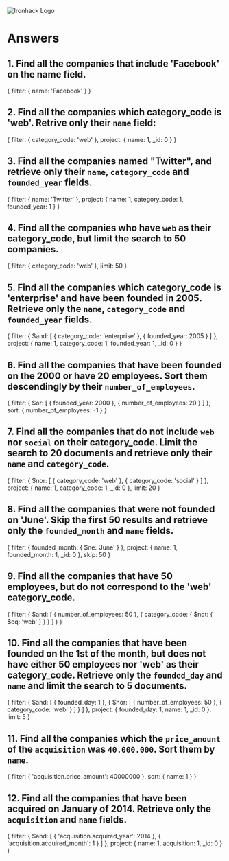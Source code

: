 ![Ironhack Logo](https://i.imgur.com/1QgrNNw.png)

# Answers

## 1. Find all the companies that include 'Facebook' on the **name** field.

{
 filter: {
  name: 'Facebook'
 }
}
 
## 2. Find all the companies which **category_code** is 'web'. Retrive only their `name` field:

{
 filter: {
  category_code: 'web'
 },
 project: {
  name: 1,
  _id: 0
 }
}

## 3. Find all the companies named "Twitter", and retrieve only their `name`, `category_code` and `founded_year` fields.

{
 filter: {
  name: 'Twitter'
 },
 project: {
  name: 1,
  category_code: 1,
  founded_year: 1
 }
}

## 4. Find all the companies who have `web` as their **category_code**, but limit the search to 50 companies.

{
 filter: {
  category_code: 'web'
 },
 limit: 50
}

## 5. Find all the companies which **category_code** is 'enterprise' and have been founded in 2005. Retrieve only the `name`, `category_code` and `founded_year` fields.

{
 filter: {
  $and: [
   {
    category_code: 'enterprise'
   },
   {
    founded_year: 2005
   }
  ]
 },
 project: {
  name: 1,
  category_code: 1,
  founded_year: 1,
  _id: 0
 }
}

## 6. Find all the companies that have been **founded** on the 2000 or have 20 **employees**. Sort them descendingly by their `number_of_employees`.

{
 filter: {
  $or: [
   {
    founded_year: 2000
   },
   {
    number_of_employees: 20
   }
  ]
 },
 sort: {
  number_of_employees: -1
 }
}

## 7. Find all the companies that do not include `web` nor `social` on their **category_code**. Limit the search to 20 documents and retrieve only their `name` and `category_code`.

{
 filter: {
  $nor: [
   {
    category_code: 'web'
   },
   {
    category_code: 'social'
   }
  ]
 },
 project: {
  name: 1,
  category_code: 1,
  _id: 0
 },
 limit: 20
}

## 8. Find all the companies that were not **founded** on 'June'. Skip the first 50 results and retrieve only the `founded_month` and `name` fields.

{
 filter: {
  founded_month: {
   $ne: 'June'
  }
 },
 project: {
  name: 1,
  founded_month: 1,
  _id: 0
 },
 skip: 50
}

## 9. Find all the companies that have 50 employees, but do not correspond to the 'web' **category_code**. 

{
 filter: {
  $and: [
   {
    number_of_employees: 50
   },
   {
    category_code: {
     $not: {
      $eq: 'web'
     }
    }
   }
  ]
 }
}

## 10. Find all the companies that have been founded on the 1st of the month, but does not have either 50 employees nor 'web' as their **category_code**. Retrieve only the `founded_day` and `name` and limit the search to 5 documents.

{
 filter: {
  $and: [
   {
    founded_day: 1
   },
   {
    $nor: [
     {
      number_of_employees: 50
     },
     {
      category_code: 'web'
     }
    ]
   }
  ]
 },
 project: {
  founded_day: 1,
  name: 1,
  _id: 0
 },
 limit: 5
}

## 11. Find all the companies which the `price_amount` of the `acquisition` was **`40.000.000`**. Sort them by `name`.

{
 filter: {
  'acquisition.price_amount': 40000000
 },
 sort: {
  name: 1
 }
}

## 12. Find all the companies that have been acquired on January of 2014. Retrieve only the `acquisition` and `name` fields.

{
 filter: {
  $and: [
   {
    'acquisition.acquired_year': 2014
   },
   {
    'acquisition.acquired_month': 1
   }
  ]
 },
 project: {
  name: 1,
  acquisition: 1,
  _id: 0
 }
}
